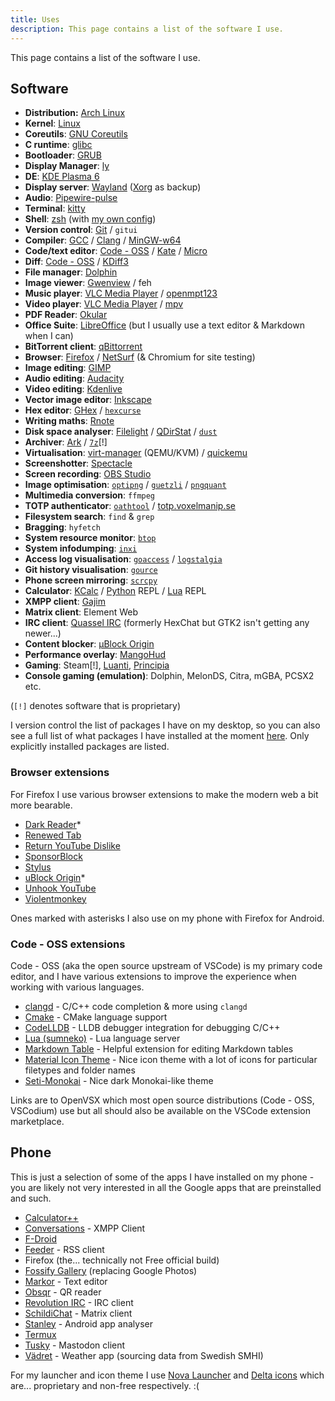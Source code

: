 ```yaml
---
title: Uses
description: This page contains a list of the software I use.
---
```


This page contains a list of the software I use.

## Software
- **Distribution:** [Arch Linux](https://archlinux.org)
- **Kernel**: [Linux](https://kernel.org/)
- **Coreutils**: [GNU Coreutils](https://www.gnu.org/software/coreutils/)
- **C runtime**: [glibc](https://www.gnu.org/software/libc/)
- **Bootloader**: [GRUB](https://www.gnu.org/software/grub/index.html)
- **Display Manager**: [ly](https://github.com/fairyglade/ly)
- **DE**: [KDE Plasma 6](https://kde.org/sv/plasma-desktop/)
- **Display server**: [Wayland](https://wayland.freedesktop.org/) ([Xorg](https://x.org/) as backup)
- **Audio**: [Pipewire-pulse](https://pipewire.org/)
- **Terminal**: [kitty](https://sw.kovidgoyal.net/kitty/)
- **Shell**: [zsh](https://www.zsh.org/) (with [my own config](https://github.com/rollerozxa/zshrc))
- **Version control**: [Git](https://git-scm.com/) / `gitui`
- **Compiler**: [GCC](https://gcc.gnu.org/) / [Clang](https://clang.llvm.org/) / [MinGW-w64](https://www.mingw-w64.org/)
- **Code/text editor**: [Code - OSS](https://gitlab.archlinux.org/archlinux/packaging/packages/code) / [Kate](https://kate-editor.org/sv/) / [Micro](https://micro-editor.github.io/)
- **Diff**: [Code - OSS](https://gitlab.archlinux.org/archlinux/packaging/packages/code) / [KDiff3](https://invent.kde.org/sdk/kdiff3)
- **File manager**: [Dolphin](https://apps.kde.org/sv/dolphin/)
- **Image viewer**: [Gwenview](https://apps.kde.org/gwenview/) / feh
- **Music player**: [VLC Media Player](https://videolan.org) / [openmpt123](https://lib.openmpt.org/libopenmpt/)
- **Video player**: [VLC Media Player](https://videolan.org) / [mpv](https://mpv.io/)
- **PDF Reader**: [Okular](https://okular.kde.org/)
- **Office Suite**: [LibreOffice](https://www.libreoffice.org/) (but I usually use a text editor & Markdown when I can)
- **BitTorrent client**: [qBittorrent](https://www.qbittorrent.org/)
- **Browser**: [Firefox](https://www.mozilla.org/sv-SE/firefox/new/) / [NetSurf](https://www.netsurf-browser.org/) (& Chromium for site testing)
- **Image editing**: [GIMP](https://www.gimp.org/)
- **Audio editing**: [Audacity](https://www.audacityteam.org/)
- **Video editing**: [Kdenlive](https://kdenlive.org/en/)
- **Vector image editor**: [Inkscape](https://inkscape.org/)
- **Hex editor**: [GHex](https://wiki.gnome.org/Apps/Ghex) / [`hexcurse`](https://github.com/LonnyGomes/hexcurse)
- **Writing maths**: [Rnote](https://rnote.flxzt.net/)
- **Disk space analyser**: [Filelight](https://apps.kde.org/sv/filelight/) / [QDirStat](https://github.com/shundhammer/qdirstat) / [`dust`](https://github.com/bootandy/dust)
- **Archiver**: [Ark](https://apps.kde.org/ark/) / [`7z`](https://7-zip.org)[!]
- **Virtualisation**: [virt-manager](https://virt-manager.org/) (QEMU/KVM) / [quickemu](https://github.com/quickemu-project/quickemu)
- **Screenshotter**: [Spectacle](https://apps.kde.org/spectacle/)
- **Screen recording**: [OBS Studio](https://obsproject.com/)
- **Image optimisation**: [`optipng`](https://optipng.sourceforge.net/) / [`guetzli`](https://github.com/google/guetzli) / [`pngquant`](https://pngquant.org/)
- **Multimedia conversion**: `ffmpeg`
- **TOTP authenticator**: [`oathtool`](https://www.nongnu.org/oath-toolkit/) / [totp.voxelmanip.se](https://totp.voxelmanip.se)
- **Filesystem search**: `find` & `grep`
- **Bragging**: `hyfetch`
- **System resource monitor**: [`btop`](https://github.com/aristocratos/btop)
- **System infodumping**: [`inxi`](https://smxi.org/docs/inxi.htm)
- **Access log visualisation**: [`goaccess`](https://goaccess.io/) / [`logstalgia`](https://logstalgia.io/)
- **Git history visualisation**: [`gource`](https://gource.io/)
- **Phone screen mirroring**: [`scrcpy`](https://github.com/Genymobile/scrcpy)
- **Calculator**: [KCalc](https://apps.kde.org/kcalc/) / [Python](https://www.python.org/) REPL / [Lua](https://luajit.org/) REPL
- **XMPP client**: [Gajim](https://gajim.org/)
- **Matrix client**: Element Web
- **IRC client**: [Quassel IRC](https://quassel-irc.org/) (formerly HexChat but GTK2 isn't getting any newer...)
- **Content blocker**: [µBlock Origin](https://github.com/gorhill/uBlock)
- **Performance overlay**: [MangoHud](https://github.com/flightlessmango/MangoHud)
- **Gaming**: Steam[!], [Luanti](https://www.luanti.org/), [Principia](https://principia-web.se/)
- **Console gaming (emulation)**: Dolphin, MelonDS, Citra, mGBA, PCSX2 etc.

(`[!]` denotes software that is proprietary)

I version control the list of packages I have on my desktop, so you can also see a full list of what packages I have installed at the moment [here](https://github.com/rollerozxa/packages/blob/master/packages.txt). Only explicitly installed packages are listed.

### Browser extensions
For Firefox I use various browser extensions to make the modern web a bit more bearable.

- [Dark Reader](https://darkreader.org/)*
- [Renewed Tab](https://renewedtab.com/en/)
- [Return YouTube Dislike](https://returnyoutubedislike.com/)
- [SponsorBlock](https://sponsor.ajay.app/)
- [Stylus](https://add0n.com/stylus.html)
- [uBlock Origin](https://github.com/gorhill/uBlock)*
- [Unhook YouTube](https://unhook.app/)
- [Violentmonkey](https://violentmonkey.github.io/)

Ones marked with asterisks I also use on my phone with Firefox for Android.

### Code - OSS extensions
Code - OSS (aka the open source upstream of VSCode) is my primary code editor, and I have various extensions to improve the experience when working with various languages.

- [clangd](https://open-vsx.org/extension/llvm-vs-code-extensions/vscode-clangd) - C/C++ code completion & more using `clangd`
- [Cmake](https://open-vsx.org/extension/twxs/cmake) - CMake language support
- [CodeLLDB](https://open-vsx.org/extension/vadimcn/vscode-lldb) - LLDB debugger integration for debugging C/C++
- [Lua (sumneko)](https://open-vsx.org/extension/sumneko/lua) - Lua language server
- [Markdown Table](https://open-vsx.org/extension/TakumiI/markdowntable) - Helpful extension for editing Markdown tables
- [Material Icon Theme](https://open-vsx.org/extension/PKief/material-icon-theme) - Nice icon theme with a lot of icons for particular filetypes and folder names
- [Seti-Monokai](https://github.com/smukkekim/vscode-setimonokai-theme) - Nice dark Monokai-like theme

Links are to OpenVSX which most open source distributions (Code - OSS, VSCodium) use but all should also be available on the VSCode extension marketplace.

## Phone
This is just a selection of some of the apps I have installed on my phone - you are likely not very interested in all the Google apps that are preinstalled and such.

- [Calculator++](https://f-droid.org/en/packages/org.solovyev.android.calculator/)
- [Conversations](https://f-droid.org/en/packages/eu.siacs.conversations/) - XMPP Client
- [F-Droid](https://f-droid.org/)
- [Feeder](https://f-droid.org/en/packages/com.nononsenseapps.feeder/) - RSS client
- Firefox (the... technically not Free official build)
- [Fossify Gallery](https://f-droid.org/en/packages/org.fossify.gallery/) (replacing Google Photos)
- [Markor](https://f-droid.org/en/packages/net.gsantner.markor/) - Text editor
- [Obsqr](https://f-droid.org/packages/trikita.obsqr/) - QR reader
- [Revolution IRC](https://f-droid.org/en/packages/io.mrarm.irc/) - IRC client
- [SchildiChat](https://f-droid.org/en/packages/de.spiritcroc.riotx/) - Matrix client
- [Stanley](https://f-droid.org/en/packages/fr.xgouchet.packageexplorer/) - Android app analyser
- [Termux](https://f-droid.org/en/packages/com.termux/)
- [Tusky](https://f-droid.org/en/packages/com.keylesspalace.tusky/) - Mastodon client
- [Vädret](https://f-droid.org/en/packages/fi.kroon.vadret/) - Weather app (sourcing data from Swedish SMHI)

For my launcher and icon theme I use [Nova Launcher](https://play.google.com/store/apps/details?id=com.teslacoilsw.launcher) and [Delta icons](https://f-droid.org/packages/website.leifs.delta.foss/) which are... proprietary and non-free respectively. :(
